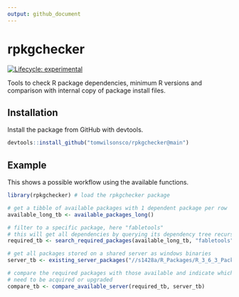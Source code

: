 ```yaml
---
output: github_document
---
```


<!-- README.md is generated from README.Rmd. Please edit that file -->



# rpkgchecker

<!-- badges: start -->
[![Lifecycle: experimental](https://img.shields.io/badge/lifecycle-experimental-orange.svg)](https://www.tidyverse.org/lifecycle/#experimental)
<!-- badges: end -->

Tools to check R package dependencies, minimum R versions and comparison with internal copy of package install files.

## Installation

Install the package from GitHub with devtools.

``` r
devtools::install_github("tomwilsonsco/rpkgchecker@main")
```

## Example

This shows a possible workflow using the available functions.

``` r
library(rpkgchecker) # load the rpkgchecker package

# get a tibble of available packages with 1 dependent package per row
available_long_tb <- available_packages_long()

# filter to a specific package, here "fabletools"
# this will get all dependencies by querying its dependency tree recursively
required_tb <- search_required_packages(available_long_tb, "fabletools")

# get all packages stored on a shared server as windows binaries
server_tb <- existing_server_packages("//s1428a/R_Packages/R_3_6_3_Packages")

# compare the required packages with those available and indicate which 
# need to be acquired or upgraded
compare_tb <- compare_available_server(required_tb, server_tb)
```
